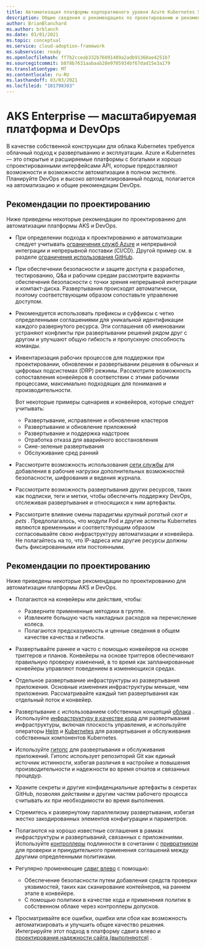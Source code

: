 ```yaml
---
title: Автоматизация платформы корпоративного уровня Azure Kubernetes Service (AKS) и DevOps
description: Общие сведения о рекомендациях по проектированию и рекомендации по автоматизации платформы Azure Kubernetes Service (AKS) и DevOps.
author: BrianBlanchard
ms.author: brblanch
ms.date: 03/01/2021
ms.topic: conceptual
ms.service: cloud-adoption-framework
ms.subservice: ready
ms.openlocfilehash: ff7b2cceab332b76091489a2adb91368ae4251b7
ms.sourcegitcommit: b8f8b7631aabaab28e9705934bf67dad15e3a179
ms.translationtype: MT
ms.contentlocale: ru-RU
ms.lasthandoff: 03/03/2021
ms.locfileid: "101798303"
---
```

# <a name="aks-enterprise-scale-platform-automation-and-devops"></a>AKS Enterprise — масштабируемая платформа и DevOps

В качестве собственной конструкции для облака Kubernetes требуется облачный подход к развертыванию и эксплуатации. Azure и Kubernetes — это открытые и расширяемые платформы с богатыми и хорошо спроектированными интерфейсами API, которые предоставляют возможности и возможности автоматизации в полном экстенте. Планируйте DevOps и высоко автоматизированный подход, полагается на автоматизацию и общие рекомендации DevOps.

## <a name="design-considerations"></a>Рекомендации по проектированию

Ниже приведены некоторые рекомендации по проектированию для автоматизации платформы AKS и DevOps.

- При определении подхода к проектированию и автоматизации следует учитывать [ограничения служб Azure](/azure/azure-resource-manager/management/azure-subscription-service-limits) и непрерывной интеграции и непрерывной поставки (CI/CD). Другой пример см. в разделе [ограничения использования GitHub](https://docs.github.com/actions/reference/usage-limits-billing-and-administration).

- При обеспечении безопасности и защите доступа к разработке, тестированию, Q&а и рабочим средам рассмотрите варианты обеспечения безопасности с точки зрения непрерывной интеграции и компакт-диска. Развертывания происходят автоматически, поэтому соответствующим образом сопоставьте управление доступом.

- Рекомендуется использовать префиксы и суффиксы с четко определенными соглашениями для уникальной идентификации каждого развернутого ресурса. Эти соглашения об именовании устраняют конфликты при развертывании решений рядом друг с другом и улучшают общую гибкость и пропускную способность команды.

- Инвентаризация рабочих процессов для поддержки при проектировании, обновлении и развертывании решения в обычных и цифровых подсистемах (DRP) режимы. Рассмотрите возможность сопоставления конвейеров в соответствии с этими рабочими процессами, максимально подходящих для понимания и производительности.

  Вот некоторые примеры сценариев и конвейеров, которые следует учитывать:
  - Развертывание, исправление и обновление кластеров
  - Развертывание и обновление приложений
  - Развертывание и поддержка надстроек
  - Отработка отказа для аварийного восстановления
  - Сине-зеленые развертывания
  - Обслуживание сред ранний

- Рассмотрите возможность использования [сети службы](/azure/aks/servicemesh-about) для добавления в рабочие нагрузки дополнительных возможностей безопасности, шифрования и ведения журнала.

- Рассмотрите возможность развертывания других ресурсов, таких как подписки, теги и метки, чтобы обеспечить поддержку DevOps, отслеживая развертывания и относящихся к ним артефакты.

- Рассмотрите влияние смены парадигмы *крупный рогатый скот и pets* . Предполагалось, что модули Pod и другие аспекты Kubernetes являются временными и соответствующим образом согласовывайте свою инфраструктуру автоматизации и конвейера. Не полагайтесь на то, что IP-адреса или другие ресурсы должны быть фиксированными или постоянными.

## <a name="design-recommendations"></a>Рекомендации по проектированию

Ниже приведены некоторые рекомендации по проектированию для автоматизации платформы AKS и DevOps.

- Полагаются на конвейеры или действия, чтобы:
  - Разверните примененные методики в группе.
  - Извлеките большую часть накладных расходов на перечисление колеса.
  - Полагаются предсказуемость и ценные сведения в общем качестве качества и гибкости.

- Развертывайте раннее и часто с помощью конвейеров на основе триггеров и планов. Конвейеры на основе триггеров обеспечивают правильную проверку изменений, в то время как запланированные конвейеры управляют поведением в изменяющихся средах.

- Отдельное развертывание инфраструктуры из развертывания приложения. Основные изменения инфраструктуры меньше, чем приложения. Рассматривайте каждый тип развертывания как отдельный поток и конвейер.

- Развертывание с использованием собственных концепций [облака](/dotnet/architecture/cloud-native/introduction) . Используйте [инфраструктуру в качестве кода](/azure/devops/learn/what-is-infrastructure-as-code) для развертывания инфраструктуры, включая плоскость управления, и используйте операторы [Helm](https://helm.sh/) и [Kubernetes](https://kubernetes.io/docs/concepts/extend-kubernetes/operator/) для развертывания и обслуживания собственных компонентов Kubernetes.

- Используйте [гитопс](/azure/azure-arc/kubernetes/tutorial-use-gitops-connected-cluster) для развертывания и обслуживания приложений. Гитопс использует репозиторий Git как единый источник истинности, избегая различия в настройке и повышения производительности и надежности во время откатов и связанных процедур.

- Храните секреты и другие конфиденциальные артефакты в секретах GitHub, позволяя действиям и другим частям рабочего процесса считывать их при необходимости во время выполнения.

- Стремитесь к развернутому параллелизму развертывания, избегая жестко закодированных элементов конфигурации и параметров.

- Полагаются на хорошо известные соглашения в рамках инфраструктуры и развертываний, связанных с приложениями. Используйте [контроллеры](https://kubernetes.io/blog/2019/03/21/a-guide-to-kubernetes-admission-controllers/) подлинности в сочетании с [привратником](https://github.com/open-policy-agent/gatekeeper) для проверки и принудительного применения соглашений между другими определенными политиками.

- Регулярно променяющие [сдвиг влево](/azure/devops/learn/devops-at-microsoft/shift-left-make-testing-fast-reliable) с помощью:
  - Обеспечение безопасности путем добавления средств проверки уязвимостей, таких как сканирование контейнеров, на раннем этапе в конвейере.
  - С помощью политики в качестве кода и применения политик в собственном облаке через контроллеры допусков.

- Просматривайте все ошибки, ошибки или сбои как возможность автоматизировать и улучшить общее качество решения. Интегрируйте этот подход в платформу сдвига влево и [проектирования надежности сайта (выполняются)](/azure/site-reliability-engineering/) .
